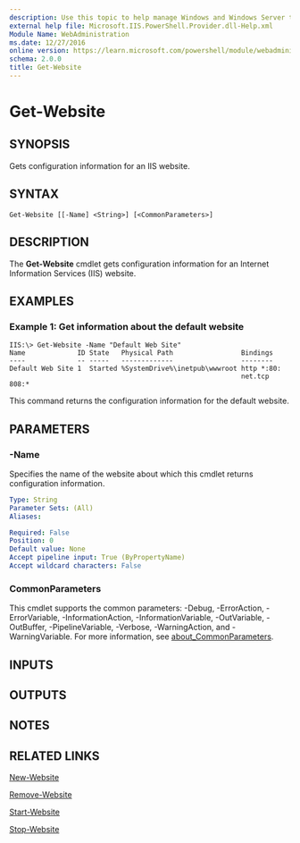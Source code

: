 ```yaml
---
description: Use this topic to help manage Windows and Windows Server technologies with Windows PowerShell.
external help file: Microsoft.IIS.PowerShell.Provider.dll-Help.xml
Module Name: WebAdministration
ms.date: 12/27/2016
online version: https://learn.microsoft.com/powershell/module/webadministration/get-website?view=windowsserver2019-ps&wt.mc_id=ps-gethelp
schema: 2.0.0
title: Get-Website
---
```


# Get-Website

## SYNOPSIS
Gets configuration information for an IIS website.

## SYNTAX

```
Get-Website [[-Name] <String>] [<CommonParameters>]
```

## DESCRIPTION
The **Get-Website** cmdlet gets configuration information for an Internet Information Services (IIS) website.

## EXAMPLES

### Example 1: Get information about the default website
```
IIS:\> Get-Website -Name "Default Web Site"
Name             ID State   Physical Path                 Bindings
----             -- -----   -------------                 --------
Default Web Site 1  Started %SystemDrive%\inetpub\wwwroot http *:80:
                                                          net.tcp 808:*
```

This command returns the configuration information for the default website.

## PARAMETERS

### -Name
Specifies the name of the website about which this cmdlet returns configuration information.

```yaml
Type: String
Parameter Sets: (All)
Aliases: 

Required: False
Position: 0
Default value: None
Accept pipeline input: True (ByPropertyName)
Accept wildcard characters: False
```

### CommonParameters
This cmdlet supports the common parameters: -Debug, -ErrorAction, -ErrorVariable, -InformationAction, -InformationVariable, -OutVariable, -OutBuffer, -PipelineVariable, -Verbose, -WarningAction, and -WarningVariable. For more information, see [about_CommonParameters](https://go.microsoft.com/fwlink/?LinkID=113216).

## INPUTS

## OUTPUTS

## NOTES

## RELATED LINKS

[New-Website](./New-Website.md)

[Remove-Website](./Remove-Website.md)

[Start-Website](./Start-Website.md)

[Stop-Website](./Stop-Website.md)

